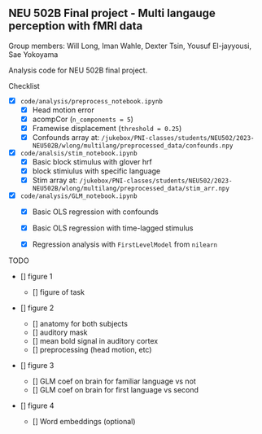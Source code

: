 ## NEU 502B Final project - Multi langauge perception with fMRI data

Group members: Will Long, Iman Wahle, Dexter Tsin, Yousuf El-jayyousi, Sae Yokoyama

Analysis code for NEU 502B final project.

Checklist 
- [x] `code/analysis/preprocess_notebook.ipynb`
    - [x] Head motion error
    - [x] acompCor (`n_components = 5`)
    - [x] Framewise displacement (`threshold = 0.25`)
    - [x] Confounds array at: `/jukebox/PNI-classes/students/NEU502/2023-NEU502B/wlong/multilang/preprocessed_data/confounds.npy`

- [x] `code/analsis/stim_notebook.ipynb`
    - [x] Basic block stimulus with glover hrf
    - [x] block stimiulus with specific language
    - [x] Stim array at: `/jukebox/PNI-classes/students/NEU502/2023-NEU502B/wlong/multilang/preprocessed_data/stim_arr.npy`

- [x] `code/analysis/GLM_notebook.ipynb`
    - [x] Basic OLS regression with confounds
    - [x] Basic OLS regression with time-lagged stimulus
    - [x] Regression analysis with `FirstLevelModel` from `nilearn`
    
    
TODO

- [] figure 1
    - [] figure of task
    
- [] figure 2
    - [] anatomy for both subjects
    - [] auditory mask
    - [] mean bold signal in auditory cortex
    - [] preprocessing (head motion, etc)

- [] figure 3
    - [] GLM coef on brain for familiar language vs not
    - [] GLM coef on brain for first language vs second
    
- [] figure 4
    - [] Word embeddings (optional)
